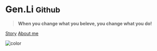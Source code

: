 <!-- _coverpage.md --> 

# Gen.Li <small>Github</small>

<span id="busuanzi_container_site_pv" style='display:none'>
    👀 总访问量：<span id="busuanzi_value_site_pv"></span> 次
</span>

<span id="busuanzi_container_site_uv" style='display:none'>
    | 🚴‍♂️ 总访客数：<span id="busuanzi_value_site_uv"></span> 人
</span>

> **When you change what you beleve, you change what you do!**

[Story](Story.md)  [About me](README.md)

<!-- 背景色 -->

![color](#f0f0f0)

